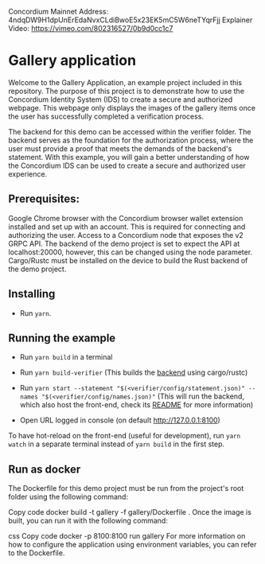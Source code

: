 Concordium Mainnet Address: 4ndqDW9H1dpUnErEdaNvxCLdiBwoE5x23EK5mC5W6neTYqrFjj
Explainer Video: https://vimeo.com/802316527/0b9d0cc1c7

# Gallery application

Welcome to the Gallery Application, an example project included in this repository. The purpose of this project is to demonstrate how to use the Concordium Identity System (IDS) to create a secure and authorized webpage. This webpage only displays the images of the gallery items once the user has successfully completed a verification process.

The backend for this demo can be accessed within the verifier folder. The backend serves as the foundation for the authorization process, where the user must provide a proof that meets the demands of the backend's statement. With this example, you will gain a better understanding of how the Concordium IDS can be used to create a secure and authorized user experience.

## Prerequisites:

Google Chrome browser with the Concordium browser wallet extension installed and set up with an account. This is required for connecting and authorizing the user.
Access to a Concordium node that exposes the v2 GRPC API. The backend of the demo project is set to expect the API at localhost:20000, however, this can be changed using the node parameter.
Cargo/Rustc must be installed on the device to build the Rust backend of the demo project.

## Installing

-   Run `yarn`.

## Running the example

-   Run `yarn build` in a terminal
-   Run `yarn build-verifier` (This builds the [backend](./verifier/) using cargo/rustc)

-   Run `yarn start --statement "$(<verifier/config/statement.json)" --names "$(<verifier/config/names.json)"` (This will run the backend, which also host the front-end, check its [README](./verifier/README.md) for more information)
-   Open URL logged in console (on default http://127.0.0.1:8100)

To have hot-reload on the front-end (useful for development), run `yarn watch` in a separate terminal instead of `yarn build` in the first step.

## Run as docker
The Dockerfile for this demo project must be run from the project's root folder using the following command:

Copy code
docker build -t gallery -f gallery/Dockerfile .
Once the image is built, you can run it with the following command:

css
Copy code
docker -p 8100:8100 run gallery
For more information on how to configure the application using environment variables, you can refer to the Dockerfile.

